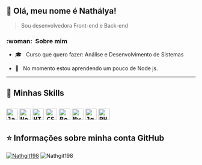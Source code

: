 
## 💜 Olá, meu nome é <strong>Nathálya!</strong>

> Sou desenvolvedora Front-end e Back-end

<h3> :woman: &nbsp;Sobre mim </h3>

- 🎓 &nbsp; Curso que quero fazer: Análise e Desenvolvimento de Sistemas 

- 🌱 &nbsp; No momento estou aprendendo um pouco de Node js.
----

## 🚀 Minhas Skills

<code><img height="30" src="https://img.shields.io/badge/JavaScript-F7DF1E?style=for-the-badge&logo=javascript&logoColor=black" alt="Javascript"/></code>
<code><img height="30" src="https://img.shields.io/badge/Node.js-43853D?style=for-the-badge&logo=node.js&logoColor=white" alt="Nodejs"/></code>
<code><img height="30" src="https://img.shields.io/badge/HTML5-E34F26?style=for-the-badge&logo=html5&logoColor=white" alt="HTML5"/></code>
<code><img height="30" src="https://img.shields.io/badge/CSS-239120?&style=for-the-badge&logo=css3&logoColor=white" alt="CSS"/></code>
<code><img height="30" src="https://img.shields.io/badge/Bootstrap-563D7C?style=for-the-badge&logo=bootstrap&logoColor=white" alt="Bootstrap"/></code>
<code><img height="30" src="https://img.shields.io/badge/MySQL-00000F?style=for-the-badge&logo=mysql&logoColor=white" alt="MySQL"/></code>
<code><img height="30" src="https://img.shields.io/badge/jQuery-0769AD?style=for-the-badge&logo=jquery&logoColor=white" alt="Jquery" /></code>
<code><img height="30" src="https://img.shields.io/badge/PHP-777BB4?style=for-the-badge&logo=php&logoColor=white" alt="PHP" /></code>
---

## ⭐ Informações sobre minha conta GitHub
[![Nathgit198](https://github-readme-stats.vercel.app/api/top-langs/?username=Nathgit198&hide=html&layout=compact=true&theme=default)](https://github.com/Nathgit198/)
![Nathgit198](https://github-readme-stats.vercel.app/api?username=Nathgit198&show_icons=true)
